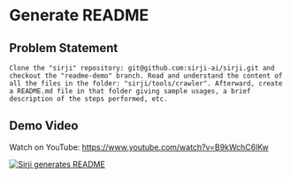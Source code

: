 # Generate README

## Problem Statement

```
Clone the "sirji" repository: git@github.com:sirji-ai/sirji.git and checkout the "readme-demo" branch. Read and understand the content of all the files in the folder: "sirji/tools/crawler". Afterward, create a README.md file in that folder giving sample usages, a brief description of the steps performed, etc.
```

## Demo Video

Watch on YouTube: https://www.youtube.com/watch?v=B9kWchC6lKw

[![Sirji generates README](https://img.youtube.com/vi/B9kWchC6lKw/0.jpg)](https://www.youtube.com/watch?v=B9kWchC6lKw)
